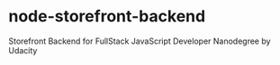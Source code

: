 # node-storefront-backend
Storefront Backend for FullStack JavaScript Developer Nanodegree by Udacity
